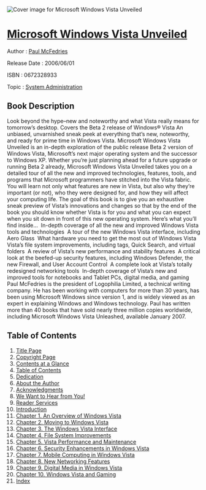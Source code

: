 ![Cover image for Microsoft Windows Vista Unveiled](https://imgdetail.ebookreading.net/cover/cover/system_admin/EB0672328933.jpg)

[Microsoft Windows Vista Unveiled](https://ebookreading.net/view/book/Microsoft+Windows+Vista+Unveiled-EB0672328933_1.html "Microsoft Windows Vista Unveiled")
====================================================================================================================

Author : [Paul McFedries](https://ebookreading.net/search/author/Paul+McFedries)

Release Date : 2006/06/01

ISBN : 0672328933

Topic : [System Administration](https://ebookreading.net/search/category/system-administration)

Book Description
-----------------

Look beyond the hype–new and noteworthy and what Vista really means for tomorrow’s desktop.
Covers the Beta 2 release of Windows® Vista
An unbiased, unvarnished sneak peek at everything that’s new, noteworthy, and ready for prime time in Windows Vista.
Microsoft Windows Vista Unveiled is an in-depth exploration of the public release Beta 2 version of Windows Vista, Microsoft’s next major operating system and the successor to Windows XP. Whether you’re just planning ahead for a future upgrade or running Beta 2 already, Microsoft Windows Vista Unveiled takes you on a detailed tour of all the new and improved technologies, features, tools, and programs that Microsoft programmers have stitched into the Vista fabric. You will learn not only what features are new in Vista, but also why they’re important (or not), who they were designed for, and how they will affect your computing life. The goal of this book is to give you an exhaustive sneak preview of Vista’s innovations and changes so that by the end of the book you should know whether Vista is for you and what you can expect when you sit down in front of this new operating system.
Here’s what you’ll find inside… 
In-depth coverage of all the new and improved Windows Vista tools and technologies 
A tour of the new Windows Vista interface, including Aero Glass 
What hardware you need to get the most out of Windows Vista 
Vista’s file system improvements, including tags, Quick Search, and virtual folders 
A review of Vista’s new performance and stability features 
A critical look at the beefed-up security features, including Windows Defender, the new Firewall, and User Account Control 
A complete look at Vista’s totally redesigned networking tools 
In-depth coverage of Vista’s new and improved tools for notebooks and Tablet PCs, digital media, and gaming
Paul McFedries is the president of Logophilia Limited, a technical writing company. He has been working with computers for more than 30 years, has been using Microsoft Windows since version 1, and is widely viewed as an expert in explaining Windows and Windows technology. Paul has written more than 40 books that have sold nearly three million copies worldwide, including Microsoft Windows Vista Unleashed, available January 2007.
              
Table of Contents
-----------------

1. [Title Page](https://ebookreading.net/view/book/Microsoft+Windows+Vista+Unveiled-EB0672328933_2.html)
1. [Copyright Page](https://ebookreading.net/view/book/Microsoft+Windows+Vista+Unveiled-EB0672328933_3.html)
1. [Contents at a Glance](https://ebookreading.net/view/book/Microsoft+Windows+Vista+Unveiled-EB0672328933_4.html)
1. [Table of Contents](https://ebookreading.net/view/book/Microsoft+Windows+Vista+Unveiled-EB0672328933_5.html)
1. [Dedication](https://ebookreading.net/view/book/Microsoft+Windows+Vista+Unveiled-EB0672328933_7.html)
1. [About the Author](https://ebookreading.net/view/book/Microsoft+Windows+Vista+Unveiled-EB0672328933_6.html)
1. [Acknowledgments](https://ebookreading.net/view/book/Microsoft+Windows+Vista+Unveiled-EB0672328933_8.html)
1. [We Want to Hear from You!](https://ebookreading.net/view/book/Microsoft+Windows+Vista+Unveiled-EB0672328933_9.html)
1. [Reader Services](https://ebookreading.net/view/book/Microsoft+Windows+Vista+Unveiled-EB0672328933_10.html)
1. [Introduction](https://ebookreading.net/view/book/Microsoft+Windows+Vista+Unveiled-EB0672328933_11.html)
1. [Chapter 1. An Overview of Windows Vista](https://ebookreading.net/view/book/Microsoft+Windows+Vista+Unveiled-EB0672328933_12.html)
1. [Chapter 2. Moving to Windows Vista](https://ebookreading.net/view/book/Microsoft+Windows+Vista+Unveiled-EB0672328933_13.html)
1. [Chapter 3. The Windows Vista Interface](https://ebookreading.net/view/book/Microsoft+Windows+Vista+Unveiled-EB0672328933_14.html)
1. [Chapter 4. File System Improvements](https://ebookreading.net/view/book/Microsoft+Windows+Vista+Unveiled-EB0672328933_15.html)
1. [Chapter 5. Vista Performance and Maintenance](https://ebookreading.net/view/book/Microsoft+Windows+Vista+Unveiled-EB0672328933_16.html)
1. [Chapter 6. Security Enhancements in Windows Vista](https://ebookreading.net/view/book/Microsoft+Windows+Vista+Unveiled-EB0672328933_17.html)
1. [Chapter 7. Mobile Computing in Windows Vista](https://ebookreading.net/view/book/Microsoft+Windows+Vista+Unveiled-EB0672328933_18.html)
1. [Chapter 8. New Networking Features](https://ebookreading.net/view/book/Microsoft+Windows+Vista+Unveiled-EB0672328933_19.html)
1. [Chapter 9. Digital Media in Windows Vista](https://ebookreading.net/view/book/Microsoft+Windows+Vista+Unveiled-EB0672328933_20.html)
1. [Chapter 10. Windows Vista and Gaming](https://ebookreading.net/view/book/Microsoft+Windows+Vista+Unveiled-EB0672328933_21.html)
1. [Index](https://ebookreading.net/view/book/Microsoft+Windows+Vista+Unveiled-EB0672328933_22.html)

